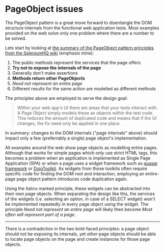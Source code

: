 # PageObject issues

The PageObject pattern is a great move forward to disentangle the
DOM structure internals from the functional web application tests.
Most examples provided on the web solve only one problem where there
are a number to be solved.

Lets start by looking at [the summary of the PageObject pattern
principles from the SeleniumHQ
wiki](https://github.com/SeleniumHQ/selenium/wiki/PageObjects#summary)
(emphasis mine):

1. The public methods represent the services that the page offers
2. **Try not to expose the internals of the page**
3. Generally don't make assertions
4. **Methods return other PageObjects**
5. _Need not represent an entire page_
6. Different results for the same action are modelled as different methods

The principles above are employed to serve the design goal:

> Within your web app's UI there are areas that your tests interact with.
> A Page Object simply models these as objects within the test code.
> This reduces the amount of duplicated code and means that if the UI
> changes, the fix need only be applied in one place.

In summary: changes to the DOM internals ("page internals" above) should
impact only a few (preferrably a single) page object's implementation.

All examples around the web show page objects as modelling entire pages.
Although that works for simple pages which only use strict HTML tags,
this becomes a problem when an application is implemented as Single Page
Application (SPA) or when a page uses a widget framework such as
[quasar framework](https://github.com/quasarframework/quasar)
or [DojoToolkit](http://dojotoolkit.org/). As widgets from those
toolkits often require specific code for finding the DOM root and
interaction, employing an entire-page page object pattern introduces
code duplication again.

Using the italics marked principle, these widgets can be abstracted
into their own page objects. When separating the design like this,
the services of the widgets (i.e. selecting an option, in case of
a SELECT widget) won't be implemented repeatedly in every page
object using the widget. The principle *Need not represent an
entire page* will likely then become *Most often will represent
part of a page*.




---------
There is a contradiction in the two bold-faced principles:
a page object should not be exposing its internals, yet *other* page objects
should be able to locate page objects on the page and create instances for
those page objects.
